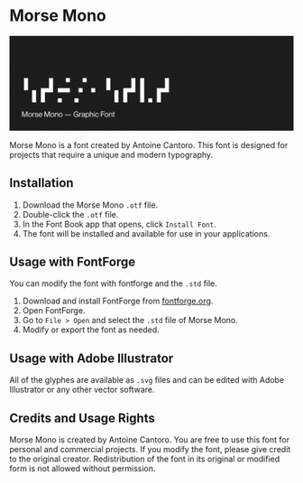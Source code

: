 # Morse Mono

![Screenshot](screenshot.png)

Morse Mono is a font created by Antoine Cantoro. This font is designed for projects that require a unique and modern typography.

## Installation

1. Download the Morse Mono `.otf` file.
2. Double-click the `.otf` file.
3. In the Font Book app that opens, click `Install Font`.
3. The font will be installed and available for use in your applications.

## Usage with FontForge

You can modify the font with fontforge and the `.std` file.

1. Download and install FontForge from [fontforge.org](https://fontforge.org).
2. Open FontForge.
3. Go to `File > Open` and select the `.std` file of Morse Mono.
4. Modify or export the font as needed.

## Usage with Adobe Illustrator

All of the glyphes are available as `.svg` files and can be edited with Adobe Illustrator or any other vector software.

## Credits and Usage Rights

Morse Mono is created by Antoine Cantoro. You are free to use this font for personal and commercial projects. If you modify the font, please give credit to the original creator. Redistribution of the font in its original or modified form is not allowed without permission.
